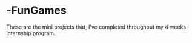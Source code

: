 # -FunGames
These are the mini projects that, I've completed throughout my 4 weeks internship program.

